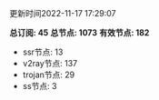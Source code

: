 更新时间2022-11-17 17:29:07

**总订阅: 45**
**总节点: 1073**
**有效节点: 182**
- ssr节点: 13
- v2ray节点: 137
- trojan节点: 29
- ss节点: 3
